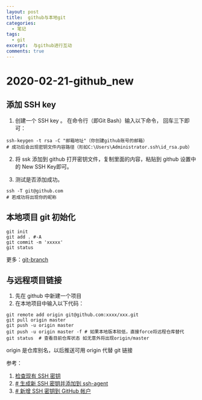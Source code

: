 ```yaml
---
layout: post
title:  github与本地git
categories: 
  - 笔记
tags:
  - git
excerpt:  与github进行互动
comments: true
---
```


# 2020-02-21-github_new


## 添加 SSH key

1. 创建一个 SSH key 。
      在命令行（即Git Bash）输入以下命令， 回车三下即可：
      
```shell
ssh-keygen -t rsa -C "邮箱地址"（你创建github账号的邮箱）
# 成功后会出现密钥文件内容路径（形如C:\Users\Administrator.ssh\id_rsa.pub）
```

2. 将 ssk 添加到 github
    打开密钥文件，复制里面的内容，粘贴到 github 设置中的 New SSH Key即可。

3. 测试是否添加成功。

```shell
ssh -T git@github.com
# 若成功将出现你的昵称
```

## 本地项目 git 初始化
```shell
git init
git add . #-A
git commit -m 'xxxxx'
git status
```

更多：[git-branch](https://nickszy.coldpoker.xyz/articles/2020-01/git-chackout)

## 与远程项目链接

1. 先在 github 中新建一个项目
2. 在本地项目中输入以下代码：
```shell
git remote add origin git@github.com:xxxx/xxx.git
git pull origin master
git push -u origin master
git push -u origin master -f # 如果本地版本较低，直接force将远程仓库替代
git status  # 查看目前仓库状态 如无意外将出现origin/master
```

origin 是仓库别名，以后推送可用 origin 代替 git 链接

参考：
  
1.  [检查现有 SSH 密钥](https://help.github.com/cn/articles/checking-for-existing-ssh-keys)
2.  [# 生成新 SSH 密钥并添加到 ssh-agent](https://help.github.com/cn/github/authenticating-to-github/generating-a-new-ssh-key-and-adding-it-to-the-ssh-agent)
3.  [# 新增 SSH 密钥到 GitHub 帐户](https://help.github.com/cn/github/authenticating-to-github/adding-a-new-ssh-key-to-your-github-account)